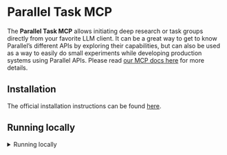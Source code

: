 # Parallel Task MCP

The **Parallel Task MCP** allows initiating deep research or task groups directly from your favorite LLM client. It can be a great way to get to know Parallel’s different APIs by exploring their capabilities, but can also be used as a way to easily do small experiments while developing production systems using Parallel APIs. Please read [our MCP docs here](https://docs.parallel.ai/integrations/mcp/getting-started) for more details.

## Installation

The official installation instructions can be found [here](https://docs.parallel.ai/integrations/mcp/installation).

## Running locally

<details><summary>Running locally</summary>

This repo contains a proxy to the mcp which is hosted at: https://task-mcp.parallel.ai/mcp

How to run and test locally:

1. `wrangler dev`
2. `npx @modelcontextprotocol/inspector`
3. Connect to server: http://localhost:8787/mcp

</details>

